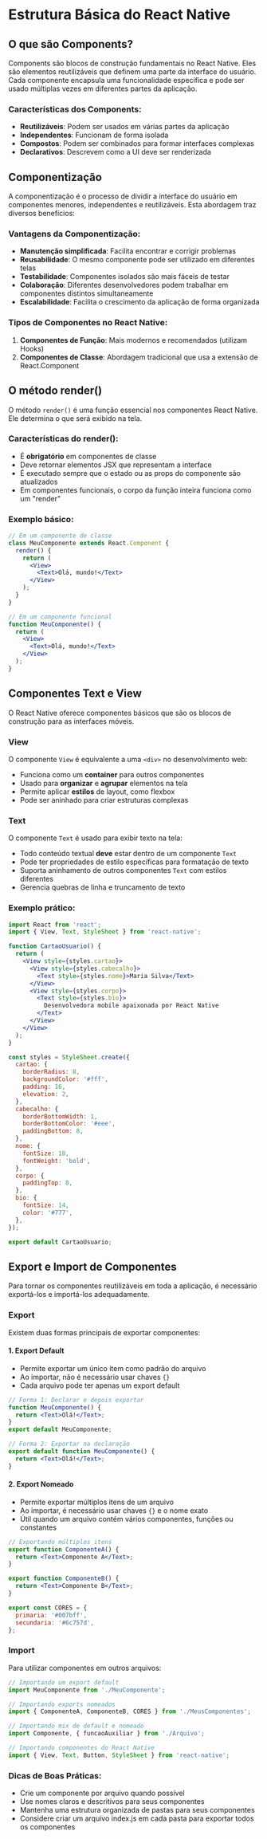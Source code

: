 # Estrutura Básica do React Native

## O que são Components?

Components são blocos de construção fundamentais no React Native. Eles são elementos reutilizáveis que definem uma parte da interface do usuário. Cada componente encapsula uma funcionalidade específica e pode ser usado múltiplas vezes em diferentes partes da aplicação.

### Características dos Components:
- **Reutilizáveis**: Podem ser usados em várias partes da aplicação
- **Independentes**: Funcionam de forma isolada
- **Compostos**: Podem ser combinados para formar interfaces complexas
- **Declarativos**: Descrevem como a UI deve ser renderizada

## Componentização

A componentização é o processo de dividir a interface do usuário em componentes menores, independentes e reutilizáveis. Esta abordagem traz diversos benefícios:

### Vantagens da Componentização:
- **Manutenção simplificada**: Facilita encontrar e corrigir problemas
- **Reusabilidade**: O mesmo componente pode ser utilizado em diferentes telas
- **Testabilidade**: Componentes isolados são mais fáceis de testar
- **Colaboração**: Diferentes desenvolvedores podem trabalhar em componentes distintos simultaneamente
- **Escalabilidade**: Facilita o crescimento da aplicação de forma organizada

### Tipos de Componentes no React Native:
1. **Componentes de Função**: Mais modernos e recomendados (utilizam Hooks)
2. **Componentes de Classe**: Abordagem tradicional que usa a extensão de React.Component

## O método render()

O método `render()` é uma função essencial nos componentes React Native. Ele determina o que será exibido na tela.

### Características do render():
- É **obrigatório** em componentes de classe
- Deve retornar elementos JSX que representam a interface
- É executado sempre que o estado ou as props do componente são atualizados
- Em componentes funcionais, o corpo da função inteira funciona como um "render"

### Exemplo básico:

```jsx
// Em um componente de classe
class MeuComponente extends React.Component {
  render() {
    return (
      <View>
        <Text>Olá, mundo!</Text>
      </View>
    );
  }
}

// Em um componente funcional
function MeuComponente() {
  return (
    <View>
      <Text>Olá, mundo!</Text>
    </View>
  );
}
```

## Componentes Text e View

O React Native oferece componentes básicos que são os blocos de construção para as interfaces móveis.

### View
O componente `View` é equivalente a uma `<div>` no desenvolvimento web:

- Funciona como um **container** para outros componentes
- Usado para **organizar** e **agrupar** elementos na tela
- Permite aplicar **estilos** de layout, como flexbox
- Pode ser aninhado para criar estruturas complexas

### Text
O componente `Text` é usado para exibir texto na tela:

- Todo conteúdo textual **deve** estar dentro de um componente `Text`
- Pode ter propriedades de estilo específicas para formatação de texto
- Suporta aninhamento de outros componentes `Text` com estilos diferentes
- Gerencia quebras de linha e truncamento de texto

### Exemplo prático:

```jsx
import React from 'react';
import { View, Text, StyleSheet } from 'react-native';

function CartaoUsuario() {
  return (
    <View style={styles.cartao}>
      <View style={styles.cabecalho}>
        <Text style={styles.nome}>Maria Silva</Text>
      </View>
      <View style={styles.corpo}>
        <Text style={styles.bio}>
          Desenvolvedora mobile apaixonada por React Native
        </Text>
      </View>
    </View>
  );
}

const styles = StyleSheet.create({
  cartao: {
    borderRadius: 8,
    backgroundColor: '#fff',
    padding: 16,
    elevation: 2,
  },
  cabecalho: {
    borderBottomWidth: 1,
    borderBottomColor: '#eee',
    paddingBottom: 8,
  },
  nome: {
    fontSize: 18,
    fontWeight: 'bold',
  },
  corpo: {
    paddingTop: 8,
  },
  bio: {
    fontSize: 14,
    color: '#777',
  },
});

export default CartaoUsuario;
```

## Export e Import de Componentes

Para tornar os componentes reutilizáveis em toda a aplicação, é necessário exportá-los e importá-los adequadamente.

### Export

Existem duas formas principais de exportar componentes:

#### 1. Export Default
- Permite exportar um único item como padrão do arquivo
- Ao importar, não é necessário usar chaves `{}`
- Cada arquivo pode ter apenas um export default

```jsx
// Forma 1: Declarar e depois exportar
function MeuComponente() {
  return <Text>Olá!</Text>;
}
export default MeuComponente;

// Forma 2: Exportar na declaração
export default function MeuComponente() {
  return <Text>Olá!</Text>;
}
```

#### 2. Export Nomeado
- Permite exportar múltiplos itens de um arquivo
- Ao importar, é necessário usar chaves `{}` e o nome exato
- Útil quando um arquivo contém vários componentes, funções ou constantes

```jsx
// Exportando múltiplos itens
export function ComponenteA() {
  return <Text>Componente A</Text>;
}

export function ComponenteB() {
  return <Text>Componente B</Text>;
}

export const CORES = {
  primaria: '#007bff',
  secundaria: '#6c757d',
};
```

### Import

Para utilizar componentes em outros arquivos:

```jsx
// Importando um export default
import MeuComponente from './MeuComponente';

// Importando exports nomeados
import { ComponenteA, ComponenteB, CORES } from './MeusComponentes';

// Importando mix de default e nomeado
import Componente, { funcaoAuxiliar } from './Arquivo';

// Importando componentes do React Native
import { View, Text, Button, StyleSheet } from 'react-native';
```

### Dicas de Boas Práticas:
- Crie um componente por arquivo quando possível
- Use nomes claros e descritivos para seus componentes
- Mantenha uma estrutura organizada de pastas para seus componentes
- Considere criar um arquivo index.js em cada pasta para exportar todos os componentes
